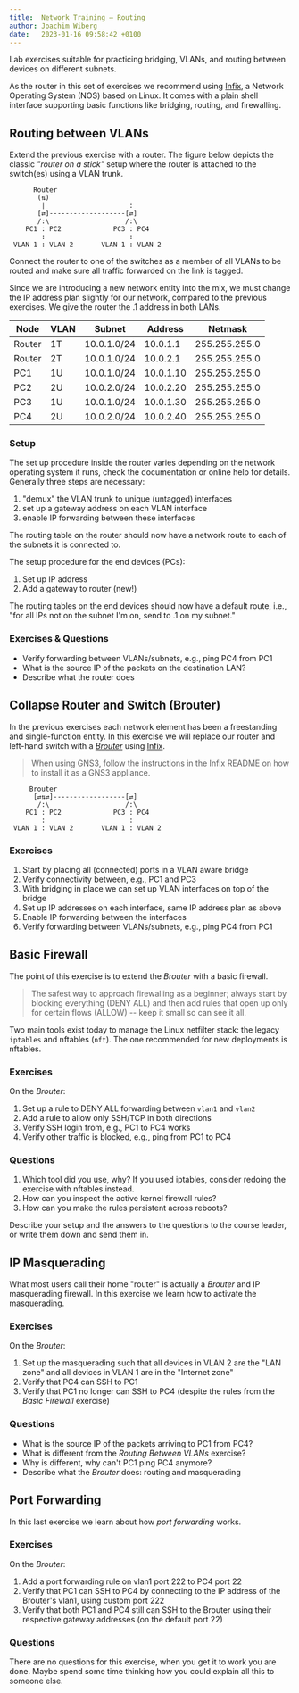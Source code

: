 ```yaml
---
title:  Network Training — Routing
author: Joachim Wiberg
date:   2023-01-16 09:58:42 +0100
---
```


Lab exercises suitable for practicing bridging, VLANs, and routing
between devices on different subnets.

As the router in this set of exercises we recommend using [Infix][], a
Network Operating System (NOS) based on Linux.  It comes with a plain
shell interface supporting basic functions like bridging, routing, and
firewalling.

<!-- more -->

## Routing between VLANs

Extend the previous exercise with a router.  The figure below depicts
the classic *"router on a stick"* setup where the router is attached
to the switch(es) using a VLAN trunk.

          Router
           (⇅)
            |                     :
           [⇄]-------------------[⇄]
           /:\                   /:\
        PC1 : PC2             PC3 : PC4
            :                     :
     VLAN 1 : VLAN 2       VLAN 1 : VLAN 2

Connect the router to one of the switches as a member of all VLANs to be
routed and make sure all traffic forwarded on the link is tagged.

Since we are introducing a new network entity into the mix, we must
change the IP address plan slightly for our network, compared to the
previous exercises.  We give the router the .1 address in both LANs.

| **Node** | **VLAN** | **Subnet**  | **Address** | **Netmask**   |
|----------|----------|-------------|-------------|---------------|
| Router   | 1T       | 10.0.1.0/24 | 10.0.1.1    | 255.255.255.0 |
| Router   | 2T       | 10.0.1.0/24 | 10.0.2.1    | 255.255.255.0 |
| PC1      | 1U       | 10.0.1.0/24 | 10.0.1.10   | 255.255.255.0 |
| PC2      | 2U       | 10.0.2.0/24 | 10.0.2.20   | 255.255.255.0 |
| PC3      | 1U       | 10.0.1.0/24 | 10.0.1.30   | 255.255.255.0 |
| PC4      | 2U       | 10.0.2.0/24 | 10.0.2.40   | 255.255.255.0 |

### Setup

The set up procedure inside the router varies depending on the network
operating system it runs, check the documentation or online help for
details.   Generally three steps are necessary:

 1. "demux" the VLAN trunk to unique (untagged) interfaces
 2. set up a gateway address on each VLAN interface
 3. enable IP forwarding between these interfaces

The routing table on the router should now have a network route to each
of the subnets it is connected to.

The setup procedure for the end devices (PCs):

 1. Set up IP address
 2. Add a gateway to router (new!)

The routing tables on the end devices should now have a default route,
i.e., "for all IPs not on the subnet I'm on, send to .1 on my subnet."

### Exercises & Questions

 - Verify forwarding between VLANs/subnets, e.g., ping PC4 from PC1
 - What is the source IP of the packets on the destination LAN?
 - Describe what the router does


## Collapse Router and Switch (Brouter)

In the previous exercises each network element has been a freestanding
and single-function entity.  In this exercise we will replace our router
and left-hand switch with a [*Brouter*][0] using [Infix][].

> When using GNS3, follow the instructions in the Infix README on how to
> install it as a GNS3 appliance.

         Brouter
          [⇄⇅⇄]------------------[⇄]
           /:\                   /:\
        PC1 : PC2             PC3 : PC4
            :                     :
     VLAN 1 : VLAN 2       VLAN 1 : VLAN 2


### Exercises

 1. Start by placing all (connected) ports in a VLAN aware bridge
 2. Verify connectivity between, e.g., PC1 and PC3
 3. With bridging in place we can set up VLAN interfaces on top of the bridge
 4. Set up IP addresses on each interface, same IP address plan as above
 5. Enable IP forwarding between the interfaces
 6. Verify forwarding between VLANs/subnets, e.g., ping PC4 from PC1


## Basic Firewall

The point of this exercise is to extend the *Brouter* with a basic firewall.

  > The safest way to approach firewalling as a beginner; always start
  > by blocking everything (DENY ALL) and then add rules that open up
  > only for certain flows (ALLOW) -- keep it small so can see it all.

Two main tools exist today to manage the Linux netfilter stack: the
legacy `iptables` and nftables (`nft`).  The one recommended for new
deployments is nftables.


### Exercises

On the *Brouter*:

 1. Set up a rule to DENY ALL forwarding between `vlan1` and `vlan2`
 2. Add a rule to allow only SSH/TCP in both directions
 3. Verify SSH login from, e.g., PC1 to PC4 works
 4. Verify other traffic is blocked, e.g., ping from PC1 to PC4

### Questions

 1. Which tool did you use, why?  If you used iptables, consider redoing
    the exercise with nftables instead.
 2. How can you inspect the active kernel firewall rules?
 3. How can you make the rules persistent across reboots?

Describe your setup and the answers to the questions to the course
leader, or write them down and send them in.


## IP Masquerading

What most users call their home "router" is actually a *Brouter* and IP
masquerading firewall.  In this exercise we learn how to activate the
masquerading.

### Exercises

On the *Brouter*:

  1. Set up the masquerading such that all devices in VLAN 2 are the
     "LAN zone" and all devices in VLAN 1 are in the "Internet zone"
  2. Verify that PC4 can SSH to PC1
  3. Verify that PC1 no longer can SSH to PC4 (despite the rules from
     the *Basic Firewall* exercise)

### Questions

 - What is the source IP of the packets arriving to PC1 from PC4?
 - What is different from the *Routing Between VLANs* exercise?
 - Why is different, why can't PC1 ping PC4 anymore?
 - Describe what the *Brouter* does: routing and masquerading


## Port Forwarding

In this last exercise we learn about how *port forwarding* works.

### Exercises

On the *Brouter*:

 1. Add a port forwarding rule on vlan1 port 222 to PC4 port 22
 2. Verify that PC1 can SSH to PC4 by connecting to the IP address of
    the Brouter's vlan1, using custom port 222
 3. Verify that both PC1 and PC4 still can SSH to the Brouter using
    their respective gateway addresses (on the default port 22)

### Questions

There are no questions for this exercise, when you get it to work you
are done.  Maybe spend some time thinking how you could explain all
this to someone else.


[0]: https://en.wikipedia.org/wiki/Bridge_router
[Infix]: https://github.com/kernelkit/infix
